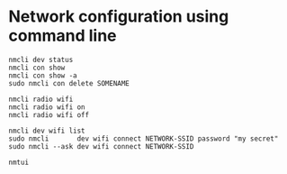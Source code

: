 # Network configuration using command line

```
nmcli dev status
nmcli con show
nmcli con show -a
sudo nmcli con delete SOMENAME

nmcli radio wifi
nmcli radio wifi on
nmcli radio wifi off

nmcli dev wifi list
sudo nmcli       dev wifi connect NETWORK-SSID password "my secret"
sudo nmcli --ask dev wifi connect NETWORK-SSID

nmtui
```
